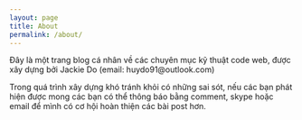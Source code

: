 ```yaml
---
layout: page
title: About
permalink: /about/
---
```


<p>Đây là một trang blog cá nhân về các chuyên mục kỹ thuật code web, được xây dựng bởi Jackie Do (email: huydo91@outlook.com)</p>
<p>Trong quá trình xây dựng khó tránh khỏi có những sai sót, nếu các bạn phát hiện được mong các bạn có thể thông báo bằng comment, skype hoặc email để mình có cơ hội hoàn thiện các bài post hơn.</p>


<div id="SkypeButton_Call_dohoanghuy91_1">
   <script type="text/javascript">
   Skype.ui({
   "name": "chat",
   "element": "SkypeButton_Call_dohoanghuy91_1",
   "participants": ["dohoanghuy91"]
   });
   </script>
</div>
